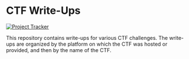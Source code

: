 # CTF Write-Ups

[![Project Tracker](https://img.shields.io/badge/repo%20status-Project%20Tracker-lightgrey)](https://wiki.hthompson.dev/en/project-tracker)

This repository contains write-ups for various CTF challenges. The write-ups are organized by the platform on which the CTF was hosted or provided, and then by the name of the CTF.
